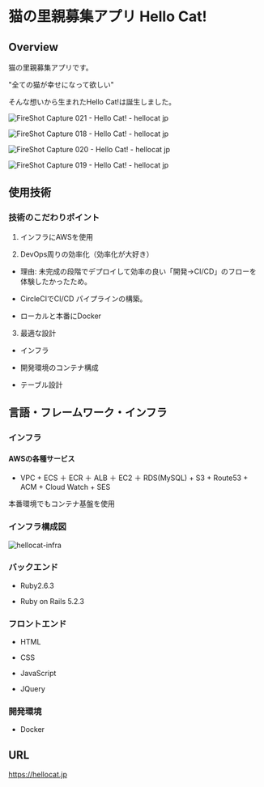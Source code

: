 # 猫の里親募集アプリ Hello Cat!

## Overview

猫の里親募集アプリです。

"全ての猫が幸せになって欲しい"

そんな想いから生まれたHello Cat!は誕生しました。

![FireShot Capture 021 - Hello Cat! - hellocat jp](https://user-images.githubusercontent.com/64569250/84568655-e888f200-adbb-11ea-8cff-875dc0990a36.png)

![FireShot Capture 018 - Hello Cat! - hellocat jp](https://user-images.githubusercontent.com/64569250/84568558-30f3e000-adbb-11ea-88da-9397b8601cb8.png)

![FireShot Capture 020 - Hello Cat! - hellocat jp](https://user-images.githubusercontent.com/64569250/84568637-b8415380-adbb-11ea-8ac3-4b9fc1fb25bb.png)


![FireShot Capture 019 - Hello Cat! - hellocat jp](https://user-images.githubusercontent.com/64569250/84568603-7f08e380-adbb-11ea-84ef-fc7b97afd095.png)

## 使用技術

### 技術のこだわりポイント

1. インフラにAWSを使用

2. DevOps周りの効率化（効率化が大好き）

- 理由: 未完成の段階でデプロイして効率の良い「開発→CI/CD」のフローを体験したかったため。

- CircleCIでCI/CD パイプラインの構築。

- ローカルと本番にDocker

3. 最適な設計

- インフラ

- 開発環境のコンテナ構成

- テーブル設計

## 言語・フレームワーク・インフラ

### インフラ

#### AWSの各種サービス

- VPC + ECS ＋ ECR ＋ ALB ＋ EC2 ＋ RDS(MySQL) + S3 + Route53 + ACM + Cloud Watch + SES

本番環境でもコンテナ基盤を使用

### インフラ構成図

![hellocat-infra](https://user-images.githubusercontent.com/64569250/84569064-c0e75900-adbe-11ea-940a-88fec00184e7.png)

### バックエンド

- Ruby2.6.3

- Ruby on Rails 5.2.3

### フロントエンド

- HTML

- CSS

- JavaScript

- JQuery

### 開発環境

- Docker

## URL

https://hellocat.jp
